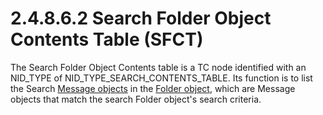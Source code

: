 <html dir="LTR" xmlns:mshelp="http://msdn.microsoft.com/mshelp" xmlns:ddue="http://ddue.schemas.microsoft.com/authoring/2003/5" xmlns:xlink="http://www.w3.org/1999/xlink" xmlns:tool="http://www.microsoft.com/tooltip">
    <head>
        <meta http-equiv="Content-Type" content="text/html; CHARSET=utf-8"></meta>
        <meta name="save" content="history"></meta>
        <title>2.4.8.6.2 Search Folder Object Contents Table (SFCT)</title>
        <xml>
            <mshelp:toctitle title="2.4.8.6.2 Search Folder Object Contents Table (SFCT)"></mshelp:toctitle>
            <mshelp:rltitle title="[MS-PST]: Search Folder Object Contents Table (SFCT)"></mshelp:rltitle>
            <mshelp:keyword index="A" term="f7b58f70-2240-497a-9005-7771bcff9cb6"></mshelp:keyword>
            <mshelp:attr name="DCSext.ContentType" value="open specification"></mshelp:attr>
            <mshelp:attr name="AssetID" value="f7b58f70-2240-497a-9005-7771bcff9cb6"></mshelp:attr>
            <mshelp:attr name="TopicType" value="kbRef"></mshelp:attr>
            <mshelp:attr name="DCSext.Title" value="[MS-PST]: Search Folder Object Contents Table (SFCT)" />
        </xml>
    </head>
    <body>
        <div id="header">
            <h1 class="heading">2.4.8.6.2 Search Folder Object Contents Table (SFCT)</h1>
        </div>
        <div id="mainSection">
            <div id="mainBody">
                <div id="allHistory" class="saveHistory"></div>
                <div id="sectionSection0" class="section" name="collapseableSection">
                    

<p>The Search Folder Object Contents table is a TC node
identified with an NID_TYPE of NID_TYPE_SEARCH_CONTENTS_TABLE. Its function is
to list the Search <a href="08220cc9-69b1-4072-a2e7-2a0ff201d505.html#gt_b6c15d0c-d992-421d-ba96-99d3b63894cf">Message
objects</a> in the <a href="08220cc9-69b1-4072-a2e7-2a0ff201d505.html#gt_0682daa7-c1b8-419b-8a32-6048833d0b72">Folder
object</a>, which are Message objects that match the search Folder object's
search criteria.</p>
                </div>
            </div>
        </div>
    </body>
</html>